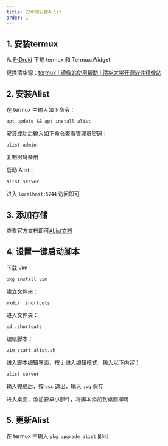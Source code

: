 ```yaml
---
title: 安卓端安装Alist
order: 1
---
```


## 1. 安装termux

从 [F-Droid](https://search.f-droid.org/?q=termux) 下载 termux 和 Termux:Widget

更换清华源：[termux | 镜像站使用帮助 | 清华大学开源软件镜像站](https://mirrors.tuna.tsinghua.edu.cn/help/termux/)

## 2. 安装Alist

在 termux 中输入如下命令：
```
apt update && apt install alist
```

安装成功后输入如下命令查看管理员密码：
```
alist admin
```

复制密码备用

启动 Alist：

```
alist server
```

进入 `localhost:5244` 访问即可

## 3. 添加存储

查看官方文档即可[AList文档](https://alist.nn.ci/zh/)

## 4. 设置一键启动脚本

下载 vim：
```
pkg install vim
```

建立文件夹：
```
mkdir .shortcuts
```

进入文件夹：
```
cd .shortcuts
```

编辑脚本：
```
vim start_alist.sh
```

进入脚本编辑界面，按 `i` 进入编辑模式，输入以下内容：
```
alist server
```

输入完成后，按 `esc` 退出，输入 `:wq` 保存

进入桌面，添加安卓小部件，将脚本添加到桌面即可

## 5. 更新Alist

在 termux 中输入 `pkg upgrade alist` 即可
